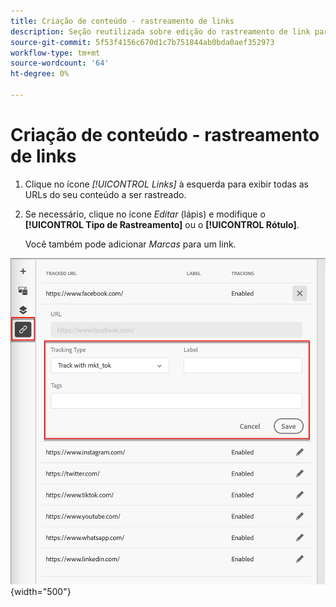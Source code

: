 ```yaml
---
title: Criação de conteúdo - rastreamento de links
description: Seção reutilizada sobre edição do rastreamento de link para criação de conteúdo
source-git-commit: 5f53f4156c670d1c7b751844ab0bda0aef352973
workflow-type: tm+mt
source-wordcount: '64'
ht-degree: 0%

---
```


# Criação de conteúdo - rastreamento de links

1. Clique no ícone _[!UICONTROL Links]_ à esquerda para exibir todas as URLs do seu conteúdo a ser rastreado.

1. Se necessário, clique no ícone _Editar_ (lápis) e modifique o **[!UICONTROL Tipo de Rastreamento]** ou o **[!UICONTROL Rótulo]**.

   Você também pode adicionar _Marcas_ para um link.

![Clique em Mais para acessar as ações do modelo](../assets/content-design-shared/visual-designer-links.png){width="500"}
